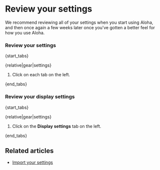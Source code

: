 # Review your settings

We recommend reviewing all of your settings when you start using Aloha, and
then once again a few weeks later once you've gotten a better feel for how
you use Aloha.

### Review your settings

{start_tabs}

{relative|gear|settings}

1. Click on each tab on the left.

{end_tabs}

### Review your display settings

{start_tabs}

{relative|gear|settings}

1. Click on the **Display settings** tab on the left.

{end_tabs}

## Related articles

* [Import your settings](/help/import-your-settings)
